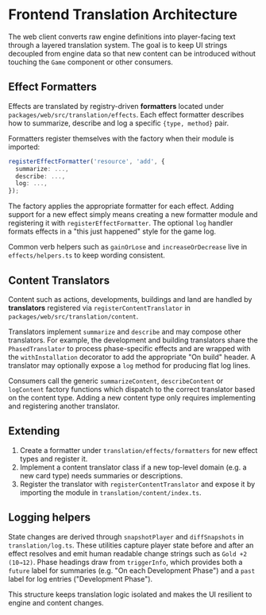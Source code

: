 # Frontend Translation Architecture

The web client converts raw engine definitions into player-facing text through a
layered translation system. The goal is to keep UI strings decoupled from engine
data so that new content can be introduced without touching the `Game` component
or other consumers.

## Effect Formatters

Effects are translated by registry-driven **formatters** located under
`packages/web/src/translation/effects`. Each effect formatter describes how to
summarize, describe and log a specific `{type, method}` pair.

Formatters register themselves with the factory when their module is imported:

```ts
registerEffectFormatter('resource', 'add', {
  summarize: ...,
  describe: ...,
  log: ...,
});
```

The factory applies the appropriate formatter for each effect. Adding support
for a new effect simply means creating a new formatter module and registering it
with `registerEffectFormatter`. The optional `log` handler formats effects in a
"this just happened" style for the game log.

Common verb helpers such as `gainOrLose` and `increaseOrDecrease` live in
`effects/helpers.ts` to keep wording consistent.

## Content Translators

Content such as actions, developments, buildings and land are handled by
**translators** registered via `registerContentTranslator` in
`packages/web/src/translation/content`.

Translators implement `summarize` and `describe` and may compose other
translators. For example, the development and building translators share the
`PhasedTranslator` to process phase-specific effects and are wrapped with the
`withInstallation` decorator to add the appropriate "On build" header. A
translator may optionally expose a `log` method for producing flat log lines.

Consumers call the generic `summarizeContent`, `describeContent` or
`logContent` factory functions which dispatch to the correct translator based on
the content type. Adding a new content type only requires implementing and
registering another translator.

## Extending

1. Create a formatter under `translation/effects/formatters` for new effect
   types and register it.
2. Implement a content translator class if a new top-level domain (e.g. a new
   card type) needs summaries or descriptions.
3. Register the translator with `registerContentTranslator` and expose it by
   importing the module in `translation/content/index.ts`.

## Logging helpers

State changes are derived through `snapshotPlayer` and `diffSnapshots` in
`translation/log.ts`. These utilities capture player state before and after an
effect resolves and emit human readable change strings such as
`Gold +2 (10→12)`. Phase headings draw from `triggerInfo`, which provides both a
`future` label for summaries (e.g. "On each Development Phase") and a `past`
label for log entries ("Development Phase").

This structure keeps translation logic isolated and makes the UI resilient to
engine and content changes.
